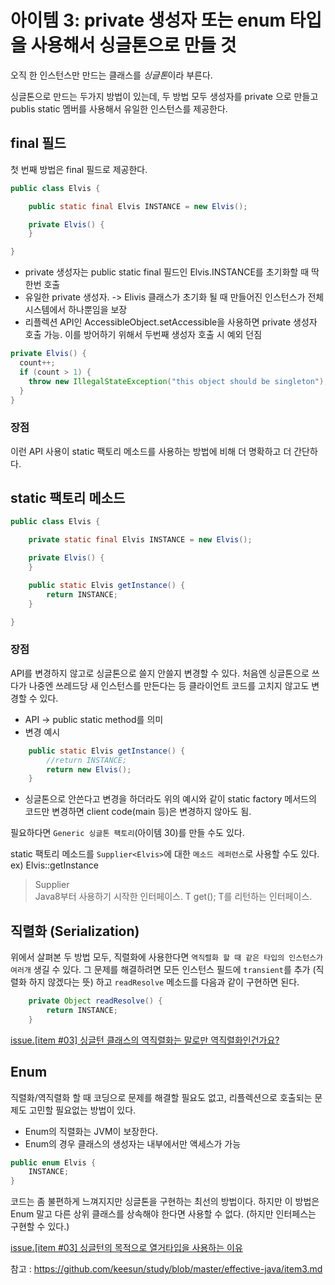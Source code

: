 # 아이템 3: private 생성자 또는 enum 타입을 사용해서 싱글톤으로 만들 것

오직 한 인스턴스만 만드는 클래스를 *싱글톤*이라 부른다. 

싱글톤으로 만드는 두가지 방법이 있는데, 두 방법 모두 생성자를 private 으로 만들고 publis static 멤버를 사용해서 유일한 인스턴스를 제공한다.

## final 필드

첫 번째 방법은 final 필드로 제공한다.

```java
public class Elvis {

    public static final Elvis INSTANCE = new Elvis();

    private Elvis() {
    }

}
```
- private 생성자는 public static final 필드인 Elvis.INSTANCE를 초기화할 때 딱 한번 호출
- 유일한 private 생성자. -> Elivis 클래스가 초기화 될 때 만들어진 인스턴스가 전체 시스템에서 하나뿐임을 보장
- 리플렉션 API인 AccessibleObject.setAccessible을 사용하면 private 생성자 호출 가능. 이를 방어하기 위해서 두번째 생성자 호출 시 예외 던짐
```java
private Elvis() {
  count++;
  if (count > 1) {
    throw new IllegalStateException("this object should be singleton");
  }
}
```

### 장점

이런 API 사용이 static 팩토리 메소드를 사용하는 방법에 비해 더 명확하고 더 간단하다. 


## static 팩토리 메소드

```java
public class Elvis {

    private static final Elvis INSTANCE = new Elvis();

    private Elvis() {
    }

    public static Elvis getInstance() {
        return INSTANCE;
    }

}
```

### 장점

API를 변경하지 않고로 싱글톤으로 쓸지 안쓸지 변경할 수 있다. 처음엔 싱글톤으로 쓰다가 나중엔 쓰레드당 새 인스턴스를 만든다는 등 클라이언트 코드를 고치지 않고도 변경할 수 있다.
- API -> public static method를 의미
- 변경 예시
```java
    public static Elvis getInstance() {
        //return INSTANCE;
        return new Elvis();
    }

```
- 싱글톤으로 안쓴다고 변경을 하더라도 위의 예시와 같이 static factory 메서드의 코드만 변경하면 client code(main 등)은 변경하지 않아도 됨.

필요하다면 `Generic 싱글톤 팩토리`(아이템 30)를 만들 수도 있다.

static 팩토리 메소드를 `Supplier<Elvis>`에 대한 `메소드 레퍼런스`로 사용할 수도 있다. ex) Elvis::getInstance

> Supplier<Elvis> <br>
Java8부터 사용하기 시작한 인터페이스. T get(); T를 리턴하는 인터페이스.
  

## 직렬화 (Serialization)

위에서 살펴본 두 방법 모두, 직렬화에 사용한다면 `역직렬화 할 때 같은 타입의 인스턴스가 여러개` 생길 수 있다. 그 문제를 해결하려면 모든 인스턴스 필드에 `transient`를 추가 (직렬화 하지 않겠다는 뜻) 하고 `readResolve` 메소드를 다음과 같이 구현하면 된다.

```java
    private Object readResolve() {
        return INSTANCE;
    }

```
[issue.[item #03] 싱글턴 클래스의 역직렬화는 말로만 역직렬화인건가요?](https://github.com/now-study/study-effective-java/issues/16)

## Enum

직렬화/역직렬화 할 때 코딩으로 문제를 해결할 필요도 없고, 리플렉션으로 호출되는 문제도 고민할 필요없는 방법이 있다.
  - Enum의 직렬화는 JVM이 보장한다.
  - Enum의 경우 클래스의 생성자는 내부에서만 액세스가 가능

```java
public enum Elvis {
    INSTANCE;
}
```

코드는 좀 불편하게 느껴지지만 싱글톤을 구현하는 최선의 방법이다. 하지만 이 방법은 Enum 말고 다른 상위 클래스를 상속해야 한다면 사용할 수 없다. (하지만 인터페스는 구현할 수 있다.)
    
[issue.[item #03] 싱글턴의 목적으로 열거타입을 사용하는 이유](https://github.com/now-study/study-effective-java/issues/13)

참고 : https://github.com/keesun/study/blob/master/effective-java/item3.md
